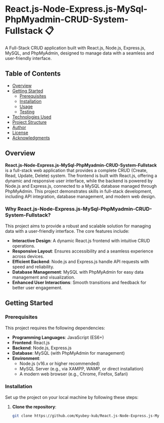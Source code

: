 <a id="top"></a>

# React.js-Node-Express.js-MySql-PhpMyadmin-CRUD-System-Fullstack 📋

A Full-Stack CRUD application built with React.js, Node.js, Express.js, MySQL, and PhpMyAdmin, designed to manage data with a seamless and user-friendly interface.

## Table of Contents

- [Overview](#overview)
- [Getting Started](#getting-started)
  - [Prerequisites](#prerequisites)
  - [Installation](#installation)
  - [Usage](#usage)
  - [Testing](#testing)
- [Technologies Used](#technologies-used)
- [Project Structure](#project-structure)
- [Author](#author)
- [License](#license)
- [Acknowledgments](#acknowledgments)

## Overview

**React.js-Node-Express.js-MySql-PhpMyadmin-CRUD-System-Fullstack** is a full-stack web application that provides a complete CRUD (Create, Read, Update, Delete) system. The frontend is built with React.js, offering a dynamic and responsive user interface, while the backend is powered by Node.js and Express.js, connected to a MySQL database managed through PhpMyAdmin. This project demonstrates skills in full-stack development, including API integration, database management, and modern web design.

### Why React.js-Node-Express.js-MySql-PhpMyadmin-CRUD-System-Fullstack?

This project aims to provide a robust and scalable solution for managing data with a user-friendly interface. The core features include:

- **Interactive Design**: A dynamic React.js frontend with intuitive CRUD operations.
- **Responsive Layout**: Ensures accessibility and a seamless experience across devices.
- **Efficient Backend**: Node.js and Express.js handle API requests with speed and reliability.
- **Database Management**: MySQL with PhpMyAdmin for easy data management and visualization.
- **Enhanced User Interactions**: Smooth transitions and feedback for better user engagement.

## Getting Started

### Prerequisites

This project requires the following dependencies:

- **Programming Languages**: JavaScript (ES6+)
- **Frontend**: React.js
- **Backend**: Node.js, Express.js
- **Database**: MySQL (with PhpMyAdmin for management)
- **Environment**: 
  - Node.js (v16.x or higher recommended)
  - MySQL Server (e.g., via XAMPP, WAMP, or direct installation)
  - A modern web browser (e.g., Chrome, Firefox, Safari)

### Installation

Set up the project on your local machine by following these steps:

1. **Clone the repository**:
   ```bash
   git clone https://github.com/Kyubey-kub/React.js-Node-Express.js-MySql-PhpMyadmin-CRUD-System-Fullstack.git
